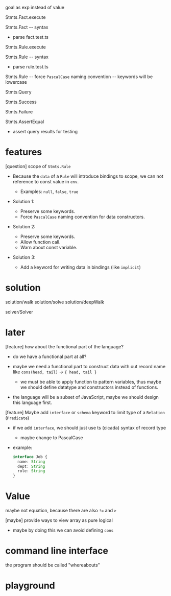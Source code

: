 goal as exp instead of value

Stmts.Fact.execute

Stmts.Fact -- syntax

- parse fact.test.ts

Stmts.Rule.execute

Stmts.Rule -- syntax

- parse rule.test.ts

Stmts.Rule -- force `PascalCase` naming convention -- keywords will be lowercase

Stmts.Query

Stmts.Success

Stmts.Failure

Stmts.AssertEqual

- assert query results for testing

# features

[question] scope of `Stmts.Rule`

- Because the `data` of a `Rule` will introduce bindings to scope,
  we can not reference to const value in `env`.

  - Examples: `null`, `false`, `true`

- Solution 1:

  - Preserve some keywords.
  - Force `PascalCase` naming convention for data constructors.

- Solution 2:

  - Preserve some keywords.
  - Allow function call.
  - Warn about const variable.

- Solution 3:

  - Add a keyword for writing data in bindings (like `implicit`)

# solution

solution/walk
solution/solve
solution/deepWalk

solver/Solver

# later

[feature] how about the functional part of the language?

- do we have a functional part at all?

- maybe we need a functional part to construct data with out record name
  like `cons(head, tail)` -> `{ head, tail }`

  - we must be able to apply function to pattern variables,
    thus maybe we should define datatype and constructors instead of functions.

- the language will be a subset of JavaScript,
  maybe we should design this language first.

[feature] Maybe add `interface` or `schema` keyword to limit type of a `Relation` (`Predicate`)

- if we add `interface`, we should just use ts (cicada) syntax of record type

  - maybe change to PascalCase

- example:

  ```ts
  interface Job {
    name: String
    dept: String
    role: String
  }
  ```

# Value

maybe not equation, because there are also `!=` and `>`

[maybe] provide ways to view array as pure logical

- maybe by doing this we can avoid defining `cons`

# command line interface

the program should be called "whereabouts"

# playground
